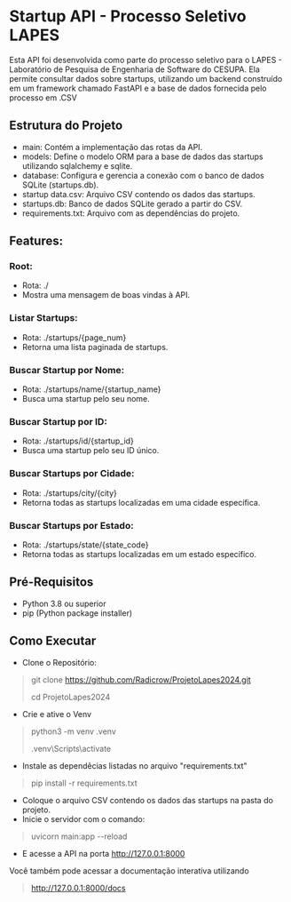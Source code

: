 # Startup API - Processo Seletivo LAPES





Esta API foi desenvolvida como parte do processo seletivo para o LAPES - Laboratório de Pesquisa de Engenharia de Software do CESUPA. Ela permite consultar dados sobre startups, utilizando um backend construído em um framework chamado FastAPI e a base de dados fornecida pelo processo em .CSV
## Estrutura do Projeto
- main: Contém a implementação das rotas da API.
- models: Define o modelo ORM para a base de dados das startups utilizando sqlalchemy e sqlite.
- database: Configura e gerencia a conexão com o banco de dados SQLite (startups.db).
- startup data.csv: Arquivo CSV contendo os dados das startups.
- startups.db: Banco de dados SQLite gerado a partir do CSV.
- requirements.txt: Arquivo com as dependências do projeto.

## Features:

### Root:
- Rota: ./
- Mostra uma mensagem de boas vindas à API.
  
### Listar Startups:
- Rota: ./startups/{page_num}
- Retorna uma lista paginada de startups.

### Buscar Startup por Nome:

- Rota: ./startups/name/{startup_name}
- Busca uma startup pelo seu nome.

### Buscar Startup por ID:

- Rota: ./startups/id/{startup_id}
- Busca uma startup pelo seu ID único.

### Buscar Startups por Cidade:

- Rota: ./startups/city/{city}
- Retorna todas as startups localizadas em uma cidade específica.

### Buscar Startups por Estado:
- Rota: ./startups/state/{state_code}
- Retorna todas as startups localizadas em um estado específico.

## Pré-Requisitos
- Python 3.8 ou superior
- pip (Python package installer)

## Como Executar
- Clone o Repositório:
> git clone https://github.com/Radicrow/ProjetoLapes2024.git
>
> cd ProjetoLapes2024
- Crie e ative o Venv
> python3 -m venv .venv
> 
> .venv\Scripts\activate
- Instale as dependêcias listadas no arquivo "requirements.txt"
> pip install -r requirements.txt
- Coloque o arquivo CSV  contendo os dados das startups na pasta do projeto.
- Inicie o servidor com o comando:
> uvicorn main:app --reload
- E acesse a API na porta http://127.0.0.1:8000

Você também pode acessar a documentação interativa utilizando
> http://127.0.0.1:8000/docs


